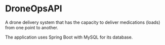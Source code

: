 # DroneOpsAPI
A drone delivery system that has the capacity to deliver medications (loads) from one point to another.

The application uses Spring Boot with MySQL for its database.